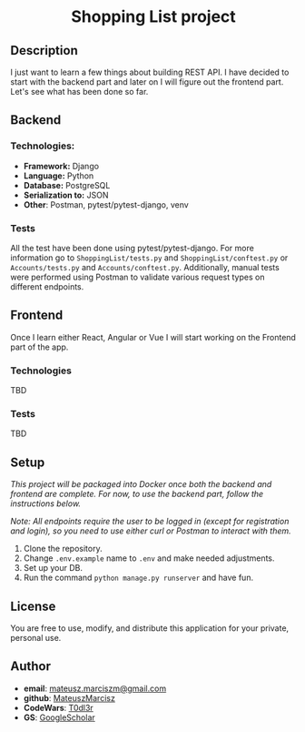 <h1 align="center"><strong>Shopping List</strong> project</h1>

## Description

I just want to learn a few things about building REST API. I have decided to start with the backend part and later on I will figure out the frontend part. 
Let's see what has been done so far.

## Backend
### Technologies:
- **Framework:** Django
- **Language:** Python
- **Database:** PostgreSQL
- **Serialization to:** JSON
- **Other**: Postman, pytest/pytest-django, venv

### Tests
All the test have been done using pytest/pytest-django. For more information go to `ShoppingList/tests.py` and `ShoppingList/conftest.py` or `Accounts/tests.py` and `Accounts/conftest.py`.
Additionally, manual tests were performed using Postman to validate various request types on different endpoints.


## Frontend
Once I learn either React, Angular or Vue I will start working on the Frontend part of the app.

### Technologies
TBD

### Tests
TBD

## Setup
<i>This project will be packaged into Docker once both the backend and frontend are complete. For now, to use the backend part, follow the instructions below.</i>

<i>Note: All endpoints require the user to be logged in (except for registration and login), so you need to use either curl or Postman to interact with them.</i>

1. Clone the repository.
2. Change `.env.example` name to `.env` and make needed adjustments.
3. Set up your DB.
4. Run the command `python manage.py runserver` and have fun.

## License
You are free to use, modify, and distribute this application for your private, personal use.

## Author
- **email**: mateusz.marciszm@gmail.com
- **github**: [MateuszMarcisz](https://github.com/MateuszMarcisz)
- **CodeWars**: [T0dl3r](https://www.codewars.com/users/T0dl3r)
- **GS**: [GoogleScholar](https://scholar.google.com/citations?user=QW3tlewAAAAJ&hl=en)